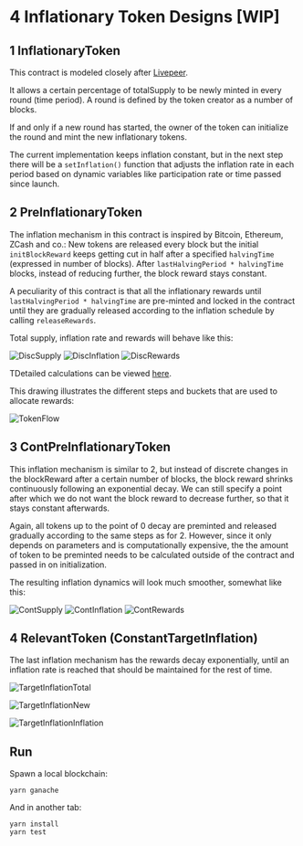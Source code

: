 # 4 Inflationary Token Designs [WIP]


## 1 InflationaryToken

This contract is modeled closely after [Livepeer](https://github.com/livepeer/protocol).

It allows a certain percentage of totalSupply to be newly minted in every round (time period). A round is defined by the token creator as a number of blocks.

If and only if a new round has started, the owner of the token can initialize the round and mint the new inflationary tokens.

The current implementation keeps inflation constant, but in the next step there will be a `setInflation()` function that adjusts the inflation rate in each period based on dynamic variables like participation rate or time passed since launch.


## 2 PreInflationaryToken

The inflation mechanism in this contract is inspired by Bitcoin, Ethereum, ZCash and co.: New tokens are released every block but the initial `initBlockReward` keeps getting cut in half after a specified `halvingTime` (expressed in number of blocks). After `lastHalvingPeriod * halvingTime` blocks, instead of reducing further, the block reward stays constant.

A peculiarity of this contract is that all the inflationary rewards until `lastHalvingPeriod * halvingTime` are pre-minted and locked in the contract until they are gradually released according to the inflation schedule by calling `releaseRewards`.

Total supply, inflation rate and rewards will behave like this:

![DiscSupply](https://images.zenhubusercontent.com/5c42fb74b0c6b33edb490cee/c21ca0c5-00b5-4877-acf5-f52138acc4ce)
![DiscInflation](https://images.zenhubusercontent.com/5c42fb74b0c6b33edb490cee/6c647354-5a81-452b-b724-e73391a88831)
![DiscRewards](https://images.zenhubusercontent.com/5c42fb74b0c6b33edb490cee/c4bb4a1b-12e6-45f3-95c7-4cd09e26f82e)

TDetailed calculations can be viewed [here](https://drive.google.com/open?id=1zu1cf1fkoHiD_xTnecW9P33DH19zSsxqhrkdlSHm1WU).

This drawing illustrates the different steps and buckets that are used to allocate rewards:

![TokenFlow](https://user-images.githubusercontent.com/37867491/52302053-5af9ee80-298c-11e9-8c92-2163c0956ff7.png)


## 3 ContPreInflationaryToken

This inflation mechanism is similar to 2, but instead of discrete changes in the blockReward after a certain number of blocks, the block reward shrinks continuously following an exponential decay. We can still specify a point after which we do not want the block reward to decrease further, so that it stays constant afterwards.

Again, all tokens up to the point of 0 decay are preminted and released gradually according to the same steps as for 2. However, since it only depends on parameters and is computationally expensive, the the amount of token to be preminted needs to be calculated outside of the contract and passed in on initialization.

The resulting inflation dynamics will look much smoother, somewhat like this:

![ContSupply](https://images.zenhubusercontent.com/5c42fb74b0c6b33edb490cee/26288dad-c679-4c6d-9bcf-32b115d7a68d)
![ContInflation](https://images.zenhubusercontent.com/5c42fb74b0c6b33edb490cee/ab7489f0-4d63-44f9-afc5-f84111162e3c)
![ContRewards](https://images.zenhubusercontent.com/5c42fb74b0c6b33edb490cee/08de6f99-96ef-4122-9c5b-b63950579b7c)


## 4 RelevantToken (ConstantTargetInflation)

The last inflation mechanism has the rewards decay exponentially, until an inflation rate is reached that should be maintained for the rest of time.

![TargetInflationTotal](https://lh3.googleusercontent.com/41dqfZIRltavQCD5kgoU60wt-bb5gssQM81sXpeX4NCCl9k-ys2rAjg7hsRLxxrg40ZtHif15AJAHw7mKkIzbkLi5aWTzvdcBMTc9EHtVmLA4DA9Qfv0DRbaiy1YPpxJP2nZTEcgQj9-7aZo97DdGDeQrqXdS_zxRPHhG-YZV89t28oCRbxhUxsjmuiJ45jYSLZMtGSjDyrAvbXrfGQBhj4WctZ6eo8IzC6DO8DncsdBMcPVH-46MvOXmLJwHfb4Jt3N1zew9gAoLPJOsDeMAPrFi3aHycBlnFHmw9PesPk2U5_P-oxIb46-EgZG7lz1w5wfHo-jhC12PV9u3QN7R1nOHIjaXhmvrtZQinhRN8pdv0mbPtZBpSO4wVB7XSUQ3ikAb2nAwmD99ZOYAQrvE1fpo1r90KMVw3DHi-vpJL3j2D-EVSqzxAWnVwGJaiZKo65s7EY-S8Ag2xk6dwl6aKA1NsyOpP3SyUFQvXhyGNp18cIT2n_AX8dyiBgT0cGgMcn5uFGUju3fDBKypaspojiDYvoCRT8NDpa7UiVsOGWEdeHmyZH6WP_VsxZdinJBFbOwsCtgGuMwq3eN4XEQv6m9hHbvINCRK0fBa1F8qz3H6rv5t2ZjOTyG3Jq5V6cIQYHU6oZdRh9dUuEBKiQXVwIKFNePv2le=w494-h285-no)

![TargetInflationNew](https://lh3.googleusercontent.com/Pl5vJV2Fxn3FbKPj_c3DBdDK0bsszcjhJ8MW8Kzc2pBApGMQo6lBPob8ai0Lu6tuN3Nld5RlklpV7keu9vYn1JiL2Jsu_PI3rRegT3hbAfjnGal80Z-m-J1BSxAbk10DrqIqlV1e9vFgyexTahKj8IKzeHfhqc5vufhg4TbWvG3f6IE3rsGa2Uv8YdtzCjD9WLRPbete2NohBh9v_z3NFev9omkXDihOFqp6vHFMCwAvpuNHHmNMtJsER8bCOtYxlRLv_DALv_ZhrCinurTmh3OTD5UjnZLb3aVRmxeVYAfRFVMh0VKfFMvm4c0KSnu-oDSN14qDYrOF7vAEFMRNuzLJJpNVMDA1Gu6WZR_txAQJ8yhKydPLvStfOnh1RQ9OzNh5ygB2O71uxv0AZtfaFvt__e2AycK2TRLTYvuITE31q6bXEogC2UaujxYmMVkcbmbaQSIKxwnBd-ABIgVCJXgHbHZPHRXdlxx68xAO_T6AlYzk7_fuE8c589rJ7GT-5UlGaMPJYyejIiMedksGWaFMHqNKthG6OaUeML2e4FtgfOFTo2M3ExaF9zzVQivJDtnq3DLVr7aYWSpkD-5lPuDxmrBDMj58ZEkkgOSnJEWu3JCRjKXrRDADATt8V4VpbQ1Fhzn7j5HuUMg8FkRiHIf8AFA8rmb7=w456-h283-no)

![TargetInflationInflation](https://lh3.googleusercontent.com/a4Vz3DbQjKk2z54nhqXKEpLQGtn6QwPI0-hdHQ59DOYuxZiKaM34Mm8_66KQXEYyDFpa3Nj2cWNQbWptT1OQvQiW1TbKnak-Bkm_7910W0MlnhpQF4NbIrph5q7ShdPdaa-x_IjOQb8p9RwNiFsgSbKaCfUMIfrMtW9l1dCiXCUzyGkwimrokntcLUHaaw2kbSw1t-z8pzv49YTmSmUuh5v1kbW5bq8Fsia7h1Jj7M6Gyd3WXXW_E9YmQ0j9OkkxW2ITS142kYCKQlkT70ON0VaTbIzWEnwAbvWzloF0QqLS2FNyiZYSJ7BFAXCfcjnj3qiOivE7hJGKaGmcxkC2AgNdc7CYuc9JN8Q5Q-onH1Wa4KpaWG0sqY18LtGWd_xZZeBUcyKetUQWnvyI1j1JU4i446_ihjc28nolFCYh9jVeq7QQnz1Iem69gMwNLk0rxEVGcqns8dBxu4yGA-ImGA1Tbc6u0KfCn511sXX8vCZ2O4PNfLfz0xcPVVdNe6REYa4555uRRB9AWDsFB7YUAU4sm4pEhV6P-EvL54tgqcNPA_om09crtocrE0-orAhwE1I6dNVeIb2RHpvsh8-PBmSI6ZKfeC8Wp2uWj6GWMtkA5uA5a2qD4ZtbKXxZ4_hykpZKF_GtwiSAqOXBMJhjpn_JP0meZkbE=w455-h284-no)

## Run
Spawn a local blockchain:
```
yarn ganache
```
And in another tab:
```
yarn install
yarn test
```

